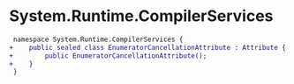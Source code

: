 # System.Runtime.CompilerServices

``` diff
 namespace System.Runtime.CompilerServices {
+    public sealed class EnumeratorCancellationAttribute : Attribute {
+        public EnumeratorCancellationAttribute();
+    }
 }
```
